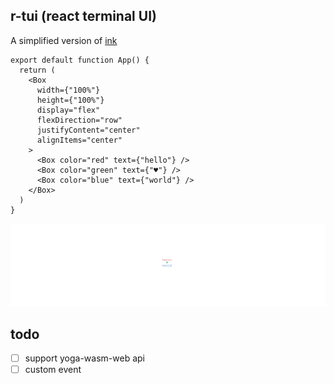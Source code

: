 ## r-tui (react terminal UI)
A simplified version of [ink](https://github.com/vadimdemedes/ink)

```tsx
export default function App() {
  return (
    <Box
      width={"100%"}
      height={"100%"}
      display="flex"
      flexDirection="row"
      justifyContent="center"
      alignItems="center"
    >
      <Box color="red" text={"hello"} />
      <Box color="green" text={"♥"} />
      <Box color="blue" text={"world"} />
    </Box>
  )
}

```

![counter-ui](./assets/flex.svg)



## todo
- [ ] support yoga-wasm-web api
- [ ] custom event